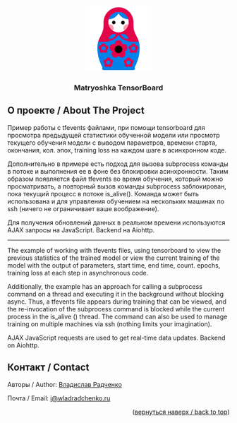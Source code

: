 
<div id="top"></div>

<br />
<div align="center">
  <a href="https://github.com/wladradchenko/example.tensorboard.wladradchenko.ru">
    <img src="static/icon/logo.svg" width="150px" height="150px">
  </a>

  <h3 align="center">Matryoshka TensorBoard</h3>
</div>

<!-- ABOUT THE PROJECT -->
## О проекте / About The Project

Пример работы с tfevents файлами, при помощи tensorboard для просмотра предыдущей статистики обученной модели или просмотр текущего обучения модели с выводом параметров, времени старта, окончания, кол. эпох, training loss на каждом шаге в асинхронном коде. 

Дополнительно в примере есть подход для вызова subprocess команды в потоке и выполнения ее в фоне без блокировки асинхронности. Таким образом появляется файл tfevents во время обучения, который можно просматривать, а повторный вызов команды subprocess заблокирован, пока текущий процесс в потоке is_alive(). Команда может быть использована и для управления обучением на нескольких машинах по ssh (ничего не ограничивает ваше воображение). 

Для получения обновлений данных в реальном времени используются AJAX запросы на JavaScript. Backend на Aiohttp. 

<hr>

The example of working with tfevents files, using tensorboard to view the previous statistics of the trained model or view the current training of the model with the output of parameters, start time, end time, count. epochs, training loss at each step in asynchronous code.

Additionally, the example has an approach for calling a subprocess command on a thread and executing it in the background without blocking async. Thus, a tfevents file appears during training that can be viewed, and the re-invocation of the subprocess command is blocked while the current process in the is_alive () thread. The command can also be used to manage training on multiple machines via ssh (nothing limits your imagination).

AJAX JavaScript requests are used to get real-time data updates. Backend on Aiohttp.

<!-- CONTACT -->
## Контакт / Contact

Авторы / Author: [Владислав Радченко](https://github.com/wladradchenko/)

Почта / Email: [i@wladradchenko.ru](i@wladradchenko.ru)

<p align="right">(<a href="#top">вернуться наверх / back to top</a>)</p>

